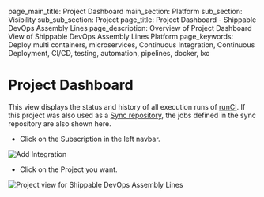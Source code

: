 page_main_title: Project Dashboard
main_section: Platform
sub_section: Visibility
sub_sub_section: Project
page_title: Project Dashboard - Shippable DevOps Assembly Lines
page_description: Overview of Project Dashboard View of Shippable DevOps Assembly Lines Platform
page_keywords: Deploy multi containers, microservices, Continuous Integration, Continuous Deployment, CI/CD, testing, automation, pipelines, docker, lxc

# Project Dashboard

This view displays the status and history of all execution runs of [runCI](/platform/workflow/job/runci). If this project was also used as a [Sync repository](/platform/workflow/resource/syncrepo/), the jobs defined in the sync repository are also shown here.

* Click on the Subscription in the left navbar.

<img src="/images/getting-started/account-settings.png" alt="Add Integration">

* Click on the Project you want.

<img src="/images/platform/visibility/project-dash-view.jpg" alt="Project view for Shippable DevOps Assembly Lines" style="vertical-align: middle;display: block;margin-left: auto;margin-right: auto;"/>
